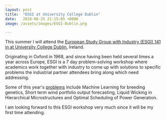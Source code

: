 ```yaml
---
layout: post
title:  "ESGI at University College Dublin"
date:   2018-06-25 21:15:05 +0000
image: /assets/images/ESGI-Dublin.png

---
```

This summer I will attend the [European Study Group with Industry (ESGI) 141 in at University College Dublin][esgi-dublin], Ireland.

Originating in Oxford in 1968, and since having been held several times a year across Europe, ESGI is a 7 day problem-solving workshop where academics work together with industry to come up with solutions to specific problems the industrial partner attendees bring along which need addressing. 

Some of this year's [problems][ucd-problems] include Machine Learning for breeding genetics, Short term wind portfolio output forecasting, Liquid Wicking in Hierarchical Microstructures and Optimal Scheduling of Power Generation. 

I am looking forward to this ESGI workshop very much since it will be my first time attending.



[esgi-dublin]: https://maths.ucd.ie/esgi141/
[ucd-problems]: https://maths.ucd.ie/esgi141/problems.html



